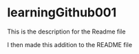 # learningGithub001

This is the description for the Readme file

I then made this addition to the README file
